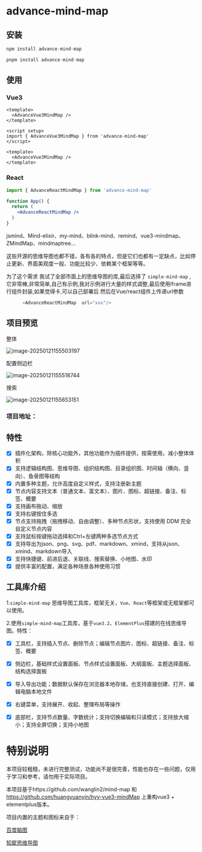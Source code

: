 # advance-mind-map
## 安装
``` js
npm install advance-mind-map

pnpm install advance-mind-map
```
## 使用

### Vue3
```vue
<template>
  <AdvanceVue3MindMap />
</template>

<script setup>
import { AdvanceVue3MindMap } from 'advance-mind-map'
</script>

<template>
  <AdvanceVue3MindMap />
</template>
```

### React
```jsx
import { AdvanceReactMindMap } from 'advance-mind-map'

function App() {
  return (
    <AdvanceReactMindMap />
  )
}
```
jsmind、Mind-elixir、my-mind、blink-mind、remind、vue3-mindmap、ZMindMap、mindmaptree...

这些开源的思维导图也都不错，各有各的特点，但是它们也都有一定缺点，比如停止更新、界面美观度一般、功能比较少、依赖某个框架等等。

为了这个需求 我试了全部市面上的思维导图的库,最后选择了 `simple-mind-map` ,它非常棒,非常简单,自己有示例,我对示例进行大量的样式调整,最后使用iframe进行组件封装,如果觉得卡,可以自己部署后 然后在Vue/react组件上传递url参数
``` js
      <AdvanceReactMindMap  url="xxx"/>
```

## 项目预览

整体

![image-20250121155503197](https://pan.suyanw.cn/view.php/0a463e785abc6ab28933b721b075cd16.png)

配置侧边栏

![image-20250121155518744](https://pan.suyanw.cn/view.php/a32d23e3b97c913bc779e985a26bda3e.png)

搜索

![image-20250121155653151](https://pan.suyanw.cn/view.php/361644e283ceda3b290a547500eecc9c.png)

### 项目地址：

## 特性

- [x] 插件化架构，除核心功能外，其他功能作为插件提供，按需使用，减小整体体积
- [x] 支持逻辑结构图、思维导图、组织结构图、目录组织图、时间轴（横向、竖向）、鱼骨图等结构
- [x] 内置多种主题，允许高度自定义样式，支持注册新主题
- [x] 节点内容支持文本（普通文本、富文本）、图片、图标、超链接、备注、标签、概要
- [x] 支持画布拖动、缩放
- [x] 支持右键按住多选
- [x] 节点支持拖拽（拖拽移动、自由调整）、多种节点形状，支持使用 DDM 完全自定义节点内容
- [x] 支持鼠标按键拖动选择和Ctrl+左键两种多选节点方式
- [x] 支持导出为json、png、svg、pdf、markdown、xmind，支持从json、xmind、markdown导入
- [x] 支持快捷键、前进后退、关联线、搜索替换、小地图、水印
- [x] 提供丰富的配置，满足各种场景各种使用习惯

## 工具库介绍
1.`simple-mind-map`
思维导图工具库，框架无关，`Vue`、`React`等框架或无框架都可以使用。

2.使用`simple-mind-map`工具库，基于`vue3.2`、`ElementPlus`搭建的在线思维导图。特性：

- [x] 工具栏，支持插入节点、删除节点；编辑节点图片、图标、超链接、备注、标签、概要

- [x] 侧边栏，基础样式设置面板、节点样式设置面板、大纲面板、主题选择面板、结构选择面板

- [x] 导入导出功能；数据默认保存在浏览器本地存储，也支持直接创建、打开、编辑电脑本地文件

- [x] 右键菜单，支持展开、收起、整理布局等操作

- [x] 底部栏，支持节点数量、字数统计；支持切换编辑和只读模式；支持放大缩小；支持全屏切换；支持小地图

# 特别说明

本项目较粗糙，未进行完整测试，功能尚不是很完善，性能也存在一些问题，仅用于学习和参考，请勿用于实际项目。

本项目基于https://github.com/wanglin2/mind-map  和 https://github.com/huangyuanyin/hyy-vue3-mindMap 上重构vue3 + elementplus版本。

项目内置的主题和图标来自于：

[百度脑图](https://naotu.baidu.com/)

[知犀思维导图](https://www.zhixi.com/)
